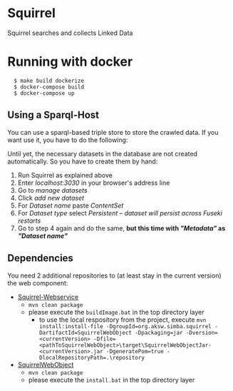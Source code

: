 # Squirrel
Squirrel searches and collects Linked Data

# Running with docker
```
  $ make build dockerize
  $ docker-compose build
  $ docker-compose up
```

## Using a Sparql-Host

You can use a sparql-based triple store to store the crawled data. If you want use it, you have to do the following:

Until yet, the necessary datasets in the database are not created automatically. So you have to create them by hand:
1. Run Squirrel as explained above 
2. Enter *localhost:3030* in your browser's address line
3. Go to *manage datasets*
4. Click *add new dataset*
5. For *Dataset name* paste *ContentSet*
6. For *Dataset type* select *Persistent – dataset will persist across Fuseki restarts*
7. Go to step 4 again and do the same, **but this time with *"Metadata"* as *"Dataset name"***

## Dependencies
You need 2 additional repositories to (at least stay in the current version) the web component:

- [Squirrel-Webservice](https://github.com/phhei/Squirrel-Webservice)
  - ``mvn clean package``
  - please execute the ``buildImage.bat`` in the top directory layer
    - to use the local respository from the project, execute ``mvn install:install-file -DgroupId=org.aksw.simba.squirrel -DartifactId=SquirrelWebObject -Dpackaging=jar -Dversion=<currentVersion> -Dfile=<pathToSquirrelWebObject>\target\SquirrelWebObjectJar-<currentVersion>.jar -DgeneratePom=true -DlocalRepositoryPath=.\repository``
- [SquirrelWebObject](https://github.com/phhei/SquirrelWebObject)
  - ``mvn clean package``
  - please execute the ``install.bat`` in the top directory layer

